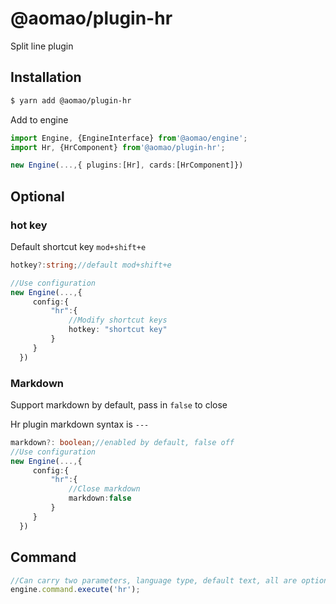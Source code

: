 # @aomao/plugin-hr

Split line plugin

## Installation

```bash
$ yarn add @aomao/plugin-hr
```

Add to engine

```ts
import Engine, {EngineInterface} from'@aomao/engine';
import Hr, {HrComponent} from'@aomao/plugin-hr';

new Engine(...,{ plugins:[Hr], cards:[HrComponent]})
```

## Optional

### hot key

Default shortcut key `mod+shift+e`

```ts
hotkey?:string;//default mod+shift+e

//Use configuration
new Engine(...,{
     config:{
         "hr":{
             //Modify shortcut keys
             hotkey: "shortcut key"
         }
     }
  })
```

### Markdown

Support markdown by default, pass in `false` to close

Hr plugin markdown syntax is `---`

```ts
markdown?: boolean;//enabled by default, false off
//Use configuration
new Engine(...,{
     config:{
         "hr":{
             //Close markdown
             markdown:false
         }
     }
  })
```

## Command

```ts
//Can carry two parameters, language type, default text, all are optional
engine.command.execute('hr');
```
